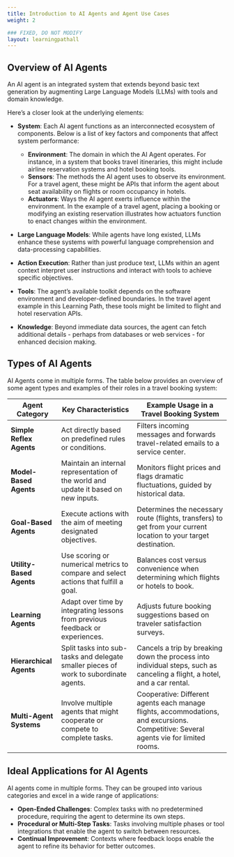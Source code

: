 ```yaml
---
title: Introduction to AI Agents and Agent Use Cases
weight: 2

### FIXED, DO NOT MODIFY
layout: learningpathall
---
```


## Overview of AI Agents

An AI agent is an integrated system that extends beyond basic text generation by augmenting Large Language Models (LLMs) with tools and domain knowledge. 

Here’s a closer look at the underlying elements:

- **System**: Each AI agent functions as an interconnected ecosystem of components. Below is a list of key factors and components that affect system performance:   
  - **Environment**: The domain in which the AI Agent operates. For instance, in a system that books travel itineraries, this might include airline reservation systems and hotel booking tools.  
  - **Sensors**: The methods the AI agent uses to observe its environment. For a travel agent, these might be APIs that inform the agent about seat availability on flights or room occupancy in hotels.  
  - **Actuators**: Ways the AI agent exerts influence within the environment. In the example of a travel agent, placing a booking or modifying an existing reservation illustrates how actuators function to enact changes within the environment.  

- **Large Language Models**: While agents have long existed, LLMs enhance these systems with powerful language comprehension and data-processing capabilities.  
- **Action Execution**: Rather than just produce text, LLMs within an agent context interpret user instructions and interact with tools to achieve specific objectives.  
- **Tools**: The agent’s available toolkit depends on the software environment and developer-defined boundaries. In the travel agent example in this Learning Path, these tools might be limited to flight and hotel reservation APIs.  
- **Knowledge**: Beyond immediate data sources, the agent can fetch additional details - perhaps from databases or web services - for enhanced decision making.



## Types of AI Agents

AI Agents come in multiple forms. The table below provides an overview of some agent types and examples of their roles in a travel booking system:

| **Agent Category**       | **Key Characteristics**                                                             | **Example Usage in a Travel Booking System**                                                                                                                   |
|--------------------------|--------------------------------------------------------------------------------------|-----------------------------------------------------------------------------------------------------------------------------------------|
| **Simple Reflex Agents** | Act directly based on predefined rules or conditions.                                      | Filters incoming messages and forwards travel-related emails to a service center.                                                       |
| **Model-Based Agents**   | Maintain an internal representation of the world and update it based on new inputs.  | Monitors flight prices and flags dramatic fluctuations, guided by historical data.                                                      |
| **Goal-Based Agents**    | Execute actions with the aim of meeting designated objectives.                       | Determines the necessary route (flights, transfers) to get from your current location to your target destination.                       |
| **Utility-Based Agents** | Use scoring or numerical metrics to compare and select actions that fulfill a goal. | Balances cost versus convenience when determining which flights or hotels to book.                                                      |
| **Learning Agents**      | Adapt over time by integrating lessons from previous feedback or experiences.        | Adjusts future booking suggestions based on traveler satisfaction surveys.                                                              |
| **Hierarchical Agents**  | Split tasks into sub-tasks and delegate smaller pieces of work to subordinate agents.| Cancels a trip by breaking down the process into individual steps, such as canceling a flight, a hotel, and a car rental.               |
| **Multi-Agent Systems**  | Involve multiple agents that might cooperate or compete to complete tasks.             | Cooperative: Different agents each manage flights, accommodations, and excursions. Competitive: Several agents vie for limited rooms.   |


## Ideal Applications for AI Agents

AI agents come in multiple forms. They can be grouped into various categories and excel in a wide range of applications:

- **Open-Ended Challenges**: Complex tasks with no predetermined procedure, requiring the agent to determine its own steps.  
- **Procedural or Multi-Step Tasks**: Tasks involving multiple phases or tool integrations that enable the agent to switch between resources.  
- **Continual Improvement**: Contexts where feedback loops enable the agent to refine its behavior for better outcomes.
